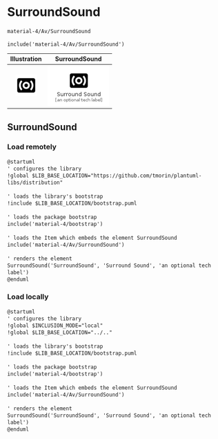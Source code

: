 # SurroundSound


```text
material-4/Av/SurroundSound
```

```text
include('material-4/Av/SurroundSound')
```



| Illustration | SurroundSound |
| :---: | :---: |
| ![illustration for Illustration](../../material-4/Av/SurroundSound.png) | ![illustration for SurroundSound](../../material-4/Av/SurroundSound.Local.png) |




## SurroundSound

### Load remotely
```plantuml
@startuml
' configures the library
!global $LIB_BASE_LOCATION="https://github.com/tmorin/plantuml-libs/distribution"

' loads the library's bootstrap
!include $LIB_BASE_LOCATION/bootstrap.puml

' loads the package bootstrap
include('material-4/bootstrap')

' loads the Item which embeds the element SurroundSound
include('material-4/Av/SurroundSound')

' renders the element
SurroundSound('SurroundSound', 'Surround Sound', 'an optional tech label')
@enduml
```

### Load locally
```plantuml
@startuml
' configures the library
!global $INCLUSION_MODE="local"
!global $LIB_BASE_LOCATION="../.."

' loads the library's bootstrap
!include $LIB_BASE_LOCATION/bootstrap.puml

' loads the package bootstrap
include('material-4/bootstrap')

' loads the Item which embeds the element SurroundSound
include('material-4/Av/SurroundSound')

' renders the element
SurroundSound('SurroundSound', 'Surround Sound', 'an optional tech label')
@enduml
```

